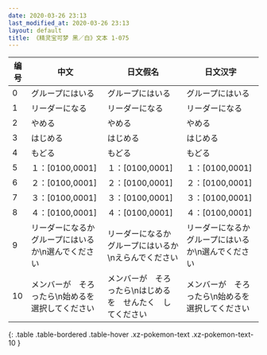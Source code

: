 ```yaml
---
date: 2020-03-26 23:13
last_modified_at: 2020-03-26 23:13
layout: default
title: 《精灵宝可梦 黑／白》文本 1-075
---
```

| 编号 | 中文 | 日文假名 | 日文汉字 |
| ---- | ---- | ---- | --- |
| 0 | グループにはいる | グループにはいる | グループにはいる |
| 1 | リーダーになる | リーダーになる | リーダーになる |
| 2 | やめる | やめる | やめる |
| 3 | はじめる | はじめる | はじめる |
| 4 | もどる | もどる | もどる |
| 5 | １：[0100,0001] | １：[0100,0001] | １：[0100,0001] |
| 6 | ２：[0100,0001] | ２：[0100,0001] | ２：[0100,0001] |
| 7 | ３：[0100,0001] | ３：[0100,0001] | ３：[0100,0001] |
| 8 | ４：[0100,0001] | ４：[0100,0001] | ４：[0100,0001] |
| 9 | リーダーになるか　グループにはいるか\n選んでください | リーダーになるか　グループにはいるか\nえらんでください | リーダーになるか　グループにはいるか\n選んでください |
| 10 | メンバーが　そろったら\n始めるを　選択してください | メンバーが　そろったら\nはじめるを　せんたく　してください | メンバーが　そろったら\n始めるを　選択してください |
{: .table .table-bordered .table-hover .xz-pokemon-text .xz-pokemon-text-10 }